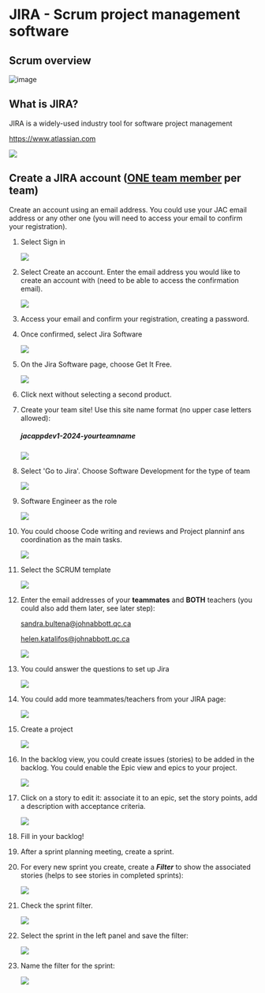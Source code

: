 # JIRA - Scrum project management software

## Scrum overview

![image](./Images/Scrum_cycle.png)



## What is JIRA?

JIRA is a widely-used industry tool for software project management

https://www.atlassian.com

![](./Images/atlassian.PNG)

## Create a JIRA account (<u>**ONE team member**</u> per team)

Create an account using an email address. You could use your JAC email address or any other one (you will need to access your email to confirm your registration).

1. Select Sign in

   ![](./Images/LogInAtlassian.PNG)

   

2. Select Create an account. Enter the email address you would like to create an account with (need to be able to access the confirmation email). 

   ![](./Images/signUp.PNG)


3. Access your email and confirm your registration, creating a password.


4. Once confirmed, select Jira Software

   ![](./Images/chooseJIRA.PNG)

   

5. On the Jira Software page, choose Get It Free.

   ![](./Images/GetItFree.PNG)

   

6. Click next without selecting a second product.

7. Create your team site! Use this site name format (no upper case letters allowed):

   ##### **jacappdev1-2024-yourteamname**

   ![](./Images/teamName.PNG)

8. Select 'Go to Jira'. Choose Software Development for the type of team

   ![](./Images/softwareDev.PNG)

9. Software Engineer as the role <!--(Software Developer and Software Engineer are often used interchangeably even though you technically need an engineer certification to be called an engineer in an official capacity)-->

    ![](./Images/SoftEng.PNG)

10. You could choose Code writing and reviews and Project planninf ans coordination as the main tasks.

    ![](./Images/Jira_Tasks.PNG)
   
11. Select the SCRUM template

    ![](./Images/JIRA-SCRUM.PNG)
    
13. Enter the email addresses of your **teammates** and **BOTH** teachers (you could also add them later, see later step):

    sandra.bultena@johnabbott.qc.ca

    helen.katalifos@johnabbott.qc.ca

    

    ![](./Images/teammates.PNG)

14. You could answer the questions to set up Jira

    ![](./Images/newToJira.PNG)

15. You could add more teammates/teachers from your JIRA page:

    ![](./Images/addMoreTeammates.PNG)

16. Create a project

    ![](./Images/AddProject.PNG)

17. In the backlog view, you could create issues (stories) to be added in the backlog. You could enable the Epic view and epics to your project.

    ![](./Images/backlogView.PNG)

18. Click on a story to edit it: associate it to an epic, set the story points, add a description with acceptance criteria.

    ![](./Images/storyEdit.PNG)

    

19. Fill in your backlog!

20. After a sprint planning meeting, create a sprint.

21. For every new sprint you create, create a ***Filter*** to show the associated stories (helps to see stories in completed sprints):

    ![](./Images/filter.PNG)

    

22. Check the sprint filter.

    ![](./Images/sprintFilter.PNG)

    

23. Select the sprint in the left panel and save the filter:

    ![](./Images/sprintFilterSave.PNG)

24. Name the filter for the sprint:

    ![](./Images/saveFilter.PNG)


